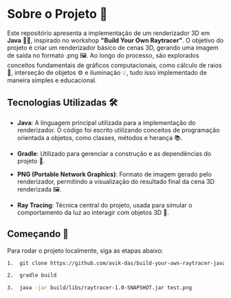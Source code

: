 Sobre o Projeto 🚀
==================

Este repositório apresenta a implementação de um renderizador 3D em **Java** 🧑‍💻, inspirado no workshop **"Build Your Own Raytracer"**. O objetivo do projeto é criar um renderizador básico de cenas 3D, gerando uma imagem de saída no formato .png 🖼️. Ao longo do processo, são explorados conceitos fundamentais de gráficos computacionais, como cálculo de raios 🌈, interseção de objetos ⚙️ e iluminação 💡, tudo isso implementado de maneira simples e educacional.

Tecnologias Utilizadas 🛠️
--------------------------

*   **Java**: A linguagem principal utilizada para a implementação do renderizador. O código foi escrito utilizando conceitos de programação orientada a objetos, como classes, métodos e herança 📚.

*   **Gradle**: Utilizado para gerenciar a construção e as dependências do projeto 🔨.

*   **PNG (Portable Network Graphics)**: Formato de imagem gerado pelo renderizador, permitindo a visualização do resultado final da cena 3D renderizada 🖼️.

*   **Ray Tracing**: Técnica central do projeto, usada para simular o comportamento da luz ao interagir com objetos 3D 🌟.


Começando 🏁
------------

Para rodar o projeto localmente, siga as etapas abaixo:

```bash
1.  git clone https://github.com/avik-das/build-your-own-raytracer-java.git

2.  gradle build

3.  java -jar build/libs/raytracer-1.0-SNAPSHOT.jar test.png
```